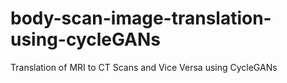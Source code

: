 # body-scan-image-translation-using-cycleGANs
Translation of MRI to CT Scans and Vice Versa using CycleGANs
